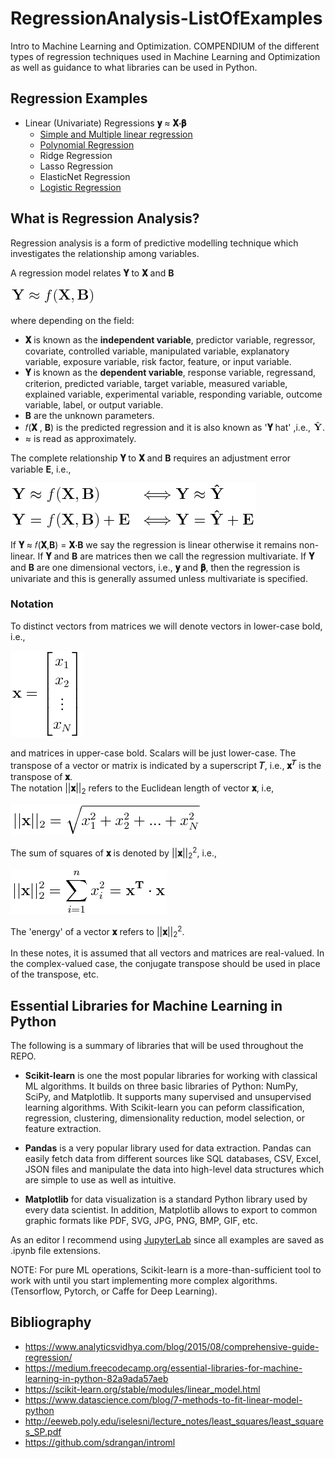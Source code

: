 # RegressionAnalysis-ListOfExamples
Intro to Machine Learning and Optimization. COMPENDIUM of the different types of regression techniques used in Machine Learning and Optimization as well as guidance to what libraries can be used in Python.

## Regression Examples
- Linear (Univariate) Regressions **𝐲** ≈ **𝐗⋅𝛃**
    - [Simple and Multiple linear regression](./Simple_And_Multiple_Linear_Regression)
    - [Polynomial Regression](./Polynomial_Regression)  
    - Ridge Regression
    - Lasso Regression
    - ElasticNet Regression
    - [Logistic Regression](./Logistic_Regression)

## What is Regression Analysis?
Regression analysis is a form of predictive modelling technique which investigates the relationship among variables. 

A regression model relates **𝐘** to **𝐗** and **B**

<p align="left"><img src="./README_Images/regression.png"></p>

where depending on the field:

- **𝐗** is known as the **independent variable**, predictor variable, regressor, covariate, controlled variable, manipulated variable, explanatory variable, exposure variable, risk factor, feature, or input variable.
- **𝐘** is known as the **dependent variable**, response variable, regressand, criterion, predicted variable, target variable, measured variable, explained variable, experimental variable, responding variable, outcome variable, label, or output variable.
- **Β** are the unknown parameters.
- 𝑓(**𝐗** , **Β**) is the predicted regression and it is also known as '**𝐘** hat' ,i.e., <img src="./README_Images/y_hat.png">.
- ≈ is read as approximately.

The complete relationship **𝐘** to **𝐗** and **B** requires an adjustment error variable **E**, i.e., 

<p align="left"><img src="./README_Images/complete_regression.png"></p>

If **𝐘** ≈ 𝑓(**𝐗**,**Β**) = **𝐗⋅Β** we say the regression is linear otherwise it remains non-linear. If **𝐘** and **Β** are matrices then we call the regression multivariate. If **𝐘** and **Β** are one dimensional vectors, i.e.,  **𝐲** and **𝛃**, then the regression is univariate and this is generally assumed unless multivariate is specified.

### Notation
To distinct vectors from matrices we will denote vectors in lower-case bold, i.e.,

<p align="left"><img src="./README_Images/vecx.png"></p>

and matrices in upper-case bold. Scalars will be just lower-case. The transpose of a vector or matrix is indicated by a superscript **𝑇**, i.e., **𝐱**<sup>**𝑇**</sup> is the transpose of **𝐱**.<br>
The notation ||**𝐱**||<sub>2</sub> refers to the Euclidean length of vector **𝐱**, i.e,

<p align="left"><img src="./README_Images/EuclDist.png" height=auto width=auto></p>

The sum of squares of **𝐱** is denoted by ||**𝐱**||<sub>2</sub><sup>2</sup>, i.e.,

<p align="left"><img src="./README_Images/Norm2.png" height=auto width=auto></p>

The 'energy' of a vector **𝐱** refers to ||**𝐱**||<sub>2</sub><sup>2</sup>.

In these notes, it is assumed that all vectors and matrices are real-valued. In the complex-valued case, the conjugate transpose should be used in place of the transpose, etc.

## Essential Libraries for Machine Learning in Python
The following is a summary of libraries that will be used throughout the REPO. 

- **Scikit-learn** is one the most popular libraries for working with classical ML algorithms. It builds on three basic libraries of Python: NumPy, SciPy, and Matplotlib.  It supports many supervised and unsupervised learning algorithms. With Scikit-learn you can peform classification, regression, clustering, dimensionality reduction, model selection, or feature extraction.

- **Pandas** is a very popular library used for data extraction. Pandas can easily fetch data from different sources like SQL databases, CSV, Excel, JSON files and manipulate the data into high-level data structures which are simple to use as well as intuitive.

- **Matplotlib** for data visualization is a standard Python library used by every data scientist. In addition, Matplotlib allows to export to common graphic formats like PDF, SVG, JPG, PNG, BMP, GIF, etc.

As an editor I recommend using [JupyterLab](https://jupyterlab.readthedocs.io/en/stable/getting_started/overview.html#) since all examples are saved as .ipynb file extensions.

NOTE: For pure ML operations, Scikit-learn is a more-than-sufficient tool to work with until you start implementing more complex algorithms. (Tensorflow, Pytorch, or Caffe for Deep Learning).

## Bibliography
- https://www.analyticsvidhya.com/blog/2015/08/comprehensive-guide-regression/
- https://medium.freecodecamp.org/essential-libraries-for-machine-learning-in-python-82a9ada57aeb
- https://scikit-learn.org/stable/modules/linear_model.html
- https://www.datascience.com/blog/7-methods-to-fit-linear-model-python
- http://eeweb.poly.edu/iselesni/lecture_notes/least_squares/least_squares_SP.pdf
- https://github.com/sdrangan/introml